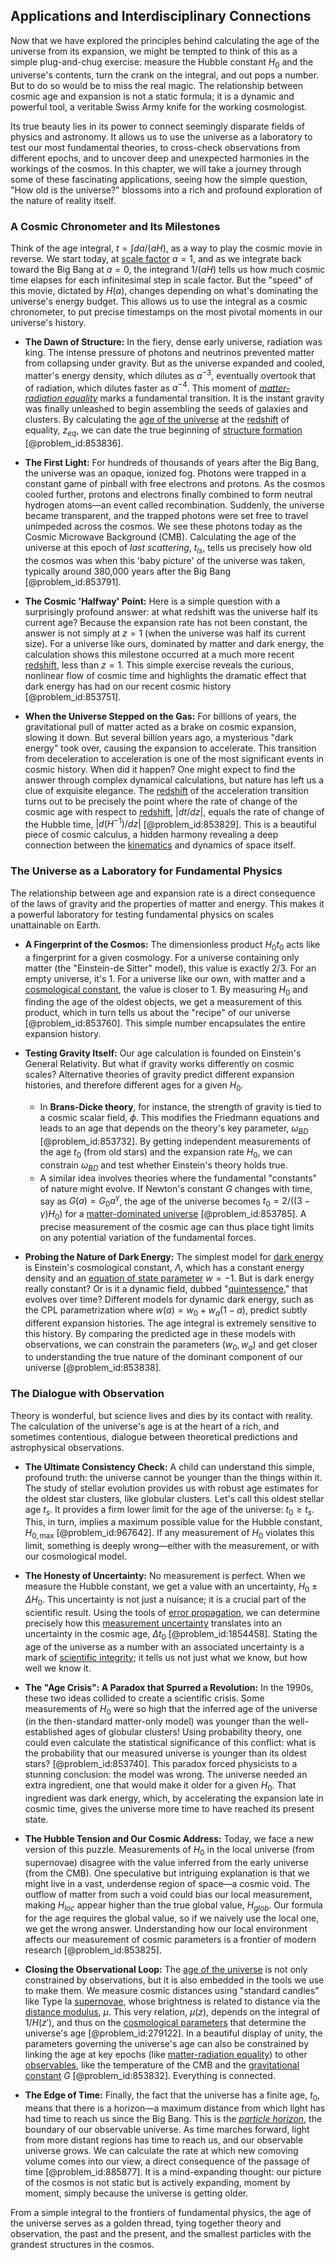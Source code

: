 ## Applications and Interdisciplinary Connections

Now that we have explored the principles behind calculating the age of the universe from its expansion, we might be tempted to think of this as a simple plug-and-chug exercise: measure the Hubble constant $H_0$ and the universe's contents, turn the crank on the integral, and out pops a number. But to do so would be to miss the real magic. The relationship between cosmic age and expansion is not a static formula; it is a dynamic and powerful tool, a veritable Swiss Army knife for the working cosmologist.

Its true beauty lies in its power to connect seemingly disparate fields of physics and astronomy. It allows us to use the universe as a laboratory to test our most fundamental theories, to cross-check observations from different epochs, and to uncover deep and unexpected harmonies in the workings of the cosmos. In this chapter, we will take a journey through some of these fascinating applications, seeing how the simple question, "How old is the universe?" blossoms into a rich and profound exploration of the nature of reality itself.

### A Cosmic Chronometer and Its Milestones

Think of the age integral, $t = \int da / (aH)$, as a way to play the cosmic movie in reverse. We start today, at [scale factor](@article_id:157179) $a=1$, and as we integrate back toward the Big Bang at $a=0$, the integrand $1/(aH)$ tells us how much cosmic time elapses for each infinitesimal step in scale factor. But the "speed" of this movie, dictated by $H(a)$, changes depending on what's dominating the universe's energy budget. This allows us to use the integral as a cosmic chronometer, to put precise timestamps on the most pivotal moments in our universe's history.

-   **The Dawn of Structure:** In the fiery, dense early universe, radiation was king. The intense pressure of photons and neutrinos prevented matter from collapsing under gravity. But as the universe expanded and cooled, matter's energy density, which dilutes as $a^{-3}$, eventually overtook that of radiation, which dilutes faster as $a^{-4}$. This moment of *[matter-radiation equality](@article_id:160656)* marks a fundamental transition. It is the instant gravity was finally unleashed to begin assembling the seeds of galaxies and clusters. By calculating the [age of the universe](@article_id:159300) at the [redshift](@article_id:159451) of equality, $z_{eq}$, we can date the true beginning of [structure formation](@article_id:157747) [@problem_id:853836].

-   **The First Light:** For hundreds of thousands of years after the Big Bang, the universe was an opaque, ionized fog. Photons were trapped in a constant game of pinball with free electrons and protons. As the cosmos cooled further, protons and electrons finally combined to form neutral hydrogen atoms—an event called recombination. Suddenly, the universe became transparent, and the trapped photons were set free to travel unimpeded across the cosmos. We see these photons today as the Cosmic Microwave Background (CMB). Calculating the age of the universe at this epoch of *last scattering*, $t_{ls}$, tells us precisely how old the cosmos was when this 'baby picture' of the universe was taken, typically around 380,000 years after the Big Bang [@problem_id:853791].

-   **The Cosmic 'Halfway' Point:** Here is a simple question with a surprisingly profound answer: at what redshift was the universe half its current age? Because the expansion rate has not been constant, the answer is not simply at $z=1$ (when the universe was half its current size). For a universe like ours, dominated by matter and dark energy, the calculation shows this milestone occurred at a much more recent [redshift](@article_id:159451), less than $z=1$. This simple exercise reveals the curious, nonlinear flow of cosmic time and highlights the dramatic effect that dark energy has had on our recent cosmic history [@problem_id:853751].

-   **When the Universe Stepped on the Gas:** For billions of years, the gravitational pull of matter acted as a brake on cosmic expansion, slowing it down. But several billion years ago, a mysterious "dark energy" took over, causing the expansion to accelerate. This transition from deceleration to acceleration is one of the most significant events in cosmic history. When did it happen? One might expect to find the answer through complex dynamical calculations, but nature has left us a clue of exquisite elegance. The [redshift](@article_id:159451) of the acceleration transition turns out to be precisely the point where the rate of change of the cosmic age with respect to [redshift](@article_id:159451), $|dt/dz|$, equals the rate of change of the Hubble time, $|d(H^{-1})/dz|$ [@problem_id:853829]. This is a beautiful piece of cosmic calculus, a hidden harmony revealing a deep connection between the [kinematics](@article_id:172824) and dynamics of space itself.

### The Universe as a Laboratory for Fundamental Physics

The relationship between age and expansion rate is a direct consequence of the laws of gravity and the properties of matter and energy. This makes it a powerful laboratory for testing fundamental physics on scales unattainable on Earth.

-   **A Fingerprint of the Cosmos:** The dimensionless product $H_0 t_0$ acts like a fingerprint for a given cosmology. For a universe containing only matter (the "Einstein-de Sitter" model), this value is exactly $2/3$. For an empty universe, it's $1$. For a universe like our own, with matter and a [cosmological constant](@article_id:158803), the value is closer to 1. By measuring $H_0$ and finding the age of the oldest objects, we get a measurement of this product, which in turn tells us about the "recipe" of our universe [@problem_id:853760]. This simple number encapsulates the entire expansion history.

-   **Testing Gravity Itself:** Our age calculation is founded on Einstein's General Relativity. But what if gravity works differently on cosmic scales? Alternative theories of gravity predict different expansion histories, and therefore different ages for a given $H_0$.
    -   In **Brans-Dicke theory**, for instance, the strength of gravity is tied to a cosmic scalar field, $\phi$. This modifies the Friedmann equations and leads to an age that depends on the theory's key parameter, $\omega_{BD}$ [@problem_id:853732]. By getting independent measurements of the age $t_0$ (from old stars) and the expansion rate $H_0$, we can constrain $\omega_{BD}$ and test whether Einstein's theory holds true.
    -   A similar idea involves theories where the fundamental "constants" of nature might evolve. If Newton's constant $G$ changes with time, say as $G(a) = G_0 a^{\gamma}$, the age of the universe becomes $t_0 = 2/((3-\gamma)H_0)$ for a [matter-dominated universe](@article_id:157760) [@problem_id:853785]. A precise measurement of the cosmic age can thus place tight limits on any potential variation of the fundamental forces.

-   **Probing the Nature of Dark Energy:** The simplest model for [dark energy](@article_id:160629) is Einstein's cosmological constant, $\Lambda$, which has a constant energy density and an [equation of state parameter](@article_id:158639) $w=-1$. But is dark energy really constant? Or is it a dynamic field, dubbed "[quintessence](@article_id:160100)," that evolves over time? Different models for dynamic dark energy, such as the CPL parametrization where $w(a) = w_0 + w_a(1-a)$, predict subtly different expansion histories. The age integral is extremely sensitive to this history. By comparing the predicted age in these models with observations, we can constrain the parameters ($w_0, w_a$) and get closer to understanding the true nature of the dominant component of our universe [@problem_id:853838].

### The Dialogue with Observation

Theory is wonderful, but science lives and dies by its contact with reality. The calculation of the universe's age is at the heart of a rich, and sometimes contentious, dialogue between theoretical predictions and astrophysical observations.

-   **The Ultimate Consistency Check:** A child can understand this simple, profound truth: the universe cannot be younger than the things within it. The study of stellar evolution provides us with robust age estimates for the oldest star clusters, like globular clusters. Let's call this oldest stellar age $t_s$. It provides a firm lower limit for the age of the universe: $t_0 \ge t_s$. This, in turn, implies a maximum possible value for the Hubble constant, $H_{0, \text{max}}$ [@problem_id:967642]. If any measurement of $H_0$ violates this limit, something is deeply wrong—either with the measurement, or with our cosmological model.

-   **The Honesty of Uncertainty:** No measurement is perfect. When we measure the Hubble constant, we get a value with an uncertainty, $H_0 \pm \Delta H_0$. This uncertainty is not just a nuisance; it is a crucial part of the scientific result. Using the tools of [error propagation](@article_id:136150), we can determine precisely how this [measurement uncertainty](@article_id:139530) translates into an uncertainty in the cosmic age, $\Delta t_0$ [@problem_id:1854458]. Stating the age of the universe as a number with an associated uncertainty is a mark of [scientific integrity](@article_id:200107); it tells us not just what we know, but how well we know it.

-   **The "Age Crisis": A Paradox that Spurred a Revolution:** In the 1990s, these two ideas collided to create a scientific crisis. Some measurements of $H_0$ were so high that the inferred age of the universe (in the then-standard matter-only model) was younger than the well-established ages of globular clusters! Using probability theory, one could even calculate the statistical significance of this conflict: what is the probability that our measured universe is younger than its oldest stars? [@problem_id:853740]. This paradox forced physicists to a stunning conclusion: the model was wrong. The universe needed an extra ingredient, one that would make it older for a given $H_0$. That ingredient was dark energy, which, by accelerating the expansion late in cosmic time, gives the universe more time to have reached its present state.

-   **The Hubble Tension and Our Cosmic Address:** Today, we face a new version of this puzzle. Measurements of $H_0$ in the local universe (from supernovae) disagree with the value inferred from the early universe (from the CMB). One speculative but intriguing explanation is that we might live in a vast, underdense region of space—a cosmic void. The outflow of matter from such a void could bias our local measurement, making $H_{loc}$ appear higher than the true global value, $H_{glob}$. Our formula for the age requires the global value, so if we naively use the local one, we get the wrong answer. Understanding how our local environment affects our measurement of cosmic parameters is a frontier of modern research [@problem_id:853825].

-   **Closing the Observational Loop:** The [age of the universe](@article_id:159300) is not only constrained by observations, but it is also embedded in the tools we use to make them. We measure cosmic distances using "standard candles" like Type Ia [supernovae](@article_id:161279), whose brightness is related to distance via the [distance modulus](@article_id:159620), $\mu$. This very relation, $\mu(z)$, depends on the integral of $1/H(z')$, and thus on the [cosmological parameters](@article_id:160844) that determine the universe's age [@problem_id:279122]. In a beautiful display of unity, the parameters governing the universe's age can also be constrained by linking the age at key epochs (like [matter-radiation equality](@article_id:160656)) to other [observables](@article_id:266639), like the temperature of the CMB and the [gravitational constant](@article_id:262210) $G$ [@problem_id:853832]. Everything is connected.

-   **The Edge of Time:** Finally, the fact that the universe has a finite age, $t_0$, means that there is a horizon—a maximum distance from which light has had time to reach us since the Big Bang. This is the *[particle horizon](@article_id:268545)*, the boundary of our observable universe. As time marches forward, light from more distant regions has time to reach us, and our observable universe grows. We can calculate the rate at which new comoving volume comes into our view, a direct consequence of the passage of time [@problem_id:885877]. It is a mind-expanding thought: our picture of the cosmos is not static but is actively expanding, moment by moment, simply because the universe is getting older.

From a simple integral to the frontiers of fundamental physics, the age of the universe serves as a golden thread, tying together theory and observation, the past and the present, and the smallest particles with the grandest structures in the cosmos.